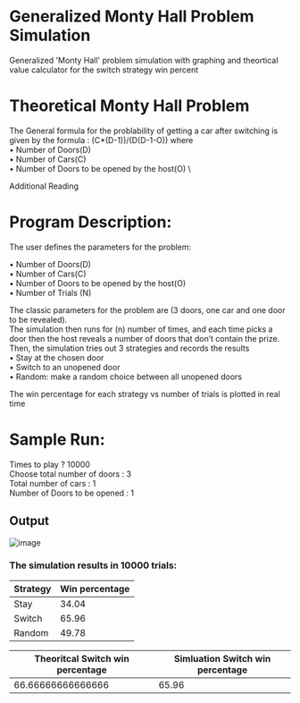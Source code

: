 # Generalized Monty Hall Problem Simulation
 Generalized 'Monty Hall' problem simulation with graphing  and theortical value calculator for the switch strategy win percent

# Theoretical Monty Hall Problem 
The General formula for the problability of getting a car after switching is given by the formula : (C*(D-1))/(D(D-1-O)) where \
•	Number of Doors(D) \
•	Number of Cars(C) \
•	Number of Doors to be opened by the host(O) \

Additional Reading 

# Program Description: 
The user defines the parameters for the problem:

•	Number of Doors(D) \
•	Number of Cars(C) \
•	Number of Doors to be opened by the host(O) \
•	Number of Trials (N)

The classic parameters for the problem are (3 doors, one car and one door to be revealed).  \
The simulation then runs for (n) number of times, and each time picks a door then the host reveals a number of doors that don’t contain the prize. Then, the simulation tries out 3 strategies and records the results \
 •	 Stay at the chosen door \
 •	 Switch to an unopened door \
 •	 Random: make a random choice between all unopened doors 
 
The win percentage for each strategy vs number of trials is plotted in real time

# Sample Run: 
Times to play ? 10000 \
Choose total number of doors : 3 \
Total number of cars : 1 \
Number of Doors to be opened : 1 

## Output

![image](https://user-images.githubusercontent.com/66860955/126853136-16bbeb8a-5858-4e98-9d7d-9756c46dba0d.png)

### The simulation results in 10000 trials: 

| Strategy      | Win percentage|       
| ------------- | ------------- |                
| Stay          | 34.04         |
| Switch        | 65.96         |
| Random        | 49.78         |

| Theoritcal Switch win percentage | Simluation Switch win percentage |
|--------------------------------- | -------------------------------- |
|          66.66666666666666       |                65.96             | 
